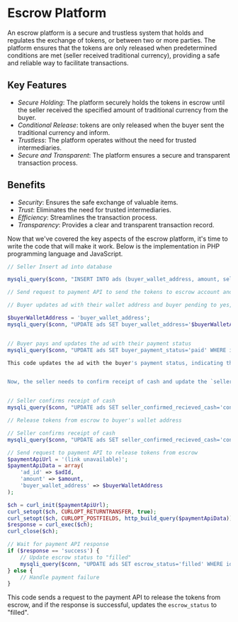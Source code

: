 # Escrow Platform

An escrow platform is a secure and trustless system that holds and regulates the exchange of  tokens, or between two or more parties. The platform ensures that the tokens are only released when predetermined conditions are met (seller received traditional currency), providing a safe and reliable way to facilitate transactions.

## Key Features

- *Secure Holding*: The platform securely holds the tokens in escrow until the seller received the specified amount of traditional currency from the buyer.
- *Conditional Release*: tokens are only released when the buyer sent the traditional currency and inform.
- *Trustless*: The platform operates without the need for trusted intermediaries.
- *Secure and Transparent*: The platform ensures a secure and transparent transaction process.

## Benefits

- *Security*: Ensures the safe exchange of valuable items.
- *Trust*: Eliminates the need for trusted intermediaries.
- *Efficiency*: Streamlines the transaction process.
- *Transparency*: Provides a clear and transparent transaction record.

Now that we've covered the key aspects of the escrow platform, it's time to write the code that will make it work. Below is the implementation in PHP programming language and JavaScript.



```php
// Seller Insert ad into database

mysqli_query($conn, "INSERT INTO ads (buyer_wallet_address, amount, seller_confirmed_payment_escrow, buyer_payment_status, seller_confirmed_recieved_cash, escrow_status, buyer_pending) VALUES ('', $amount, 'pending', 'pending', 'pending', 'pending', 'no')");

// Send request to payment API to send the tokens to escrow account and update the the column 'seller_confirmed_payment_escrow' to 'confirmed' 

// Buyer updates ad with their wallet address and buyer pending to yes, showing their interest, so the ads should not be displayed to other buyers.

$buyerWalletAddress = 'buyer_wallet_address';
mysqli_query($conn, "UPDATE ads SET buyer_wallet_address='$buyerWalletAddress', buyer_pending='yes' WHERE id=$adId");


// Buyer pays and updates the ad with their payment status
mysqli_query($conn, "UPDATE ads SET buyer_payment_status='paid' WHERE id=$adId");

This code updates the ad with the buyer's payment status, indicating that they have made the payment.


Now, the seller needs to confirm receipt of cash and update the `seller_confirmed_recieved_cash` column. Once confirmed, the tokens can be released from escrow to the buyer's wallet address.


// Seller confirms receipt of cash
mysqli_query($conn, "UPDATE ads SET seller_confirmed_recieved_cash='confirmed' WHERE id=$adId");

// Release tokens from escrow to buyer's wallet address

// Seller confirms receipt of cash
mysqli_query($conn, "UPDATE ads SET seller_confirmed_recieved_cash='confirmed' WHERE id=$adId");

// Send request to payment API to release tokens from escrow
$paymentApiUrl = '(link unavailable)';
$paymentApiData = array(
    'ad_id' => $adId,
    'amount' => $amount,
    'buyer_wallet_address' => $buyerWalletAddress
);

$ch = curl_init($paymentApiUrl);
curl_setopt($ch, CURLOPT_RETURNTRANSFER, true);
curl_setopt($ch, CURLOPT_POSTFIELDS, http_build_query($paymentApiData));
$response = curl_exec($ch);
curl_close($ch);

// Wait for payment API response
if ($response == 'success') {
    // Update escrow status to "filled"
    mysqli_query($conn, "UPDATE ads SET escrow_status='filled' WHERE id=$adId");
} else {
    // Handle payment failure
}
```

This code sends a request to the payment API to release the tokens from escrow, and if the response is successful, updates the `escrow_status` to "filled".
